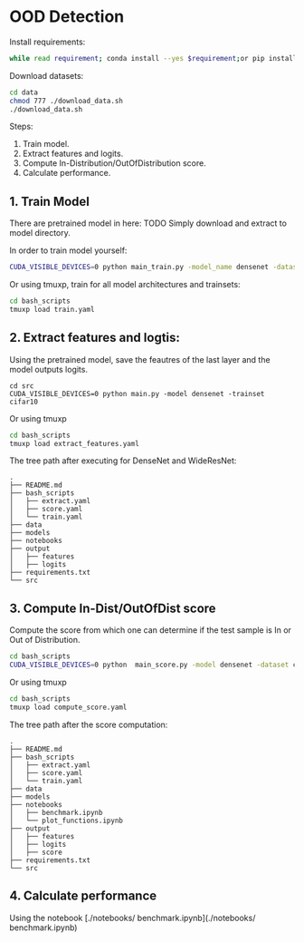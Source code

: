 # OOD Detection

Install requirements: 
```bash
while read requirement; conda install --yes $requirement;or pip install $requirement; end < requirements.txt
```

Download datasets:
```bash
cd data
chmod 777 ./download_data.sh
./download_data.sh
```

Steps:
1. Train model.
2. Extract features and logits.
3. Compute In-Distribution/OutOfDistribution score.
4. Calculate performance.

## 1. Train Model
There are pretrained model in here:
TODO
Simply download and extract to model directory.


In order to train model yourself:
```bash
CUDA_VISIBLE_DEVICES=0 python main_train.py -model_name densenet -dataset_name cifar10 
```

Or using tmuxp, train for all model architectures and trainsets:
```bash
cd bash_scripts
tmuxp load train.yaml
```

## 2. Extract features and logtis:
Using the pretrained model, save the feautres of the last layer and the model outputs logits.
```
cd src
CUDA_VISIBLE_DEVICES=0 python main.py -model densenet -trainset cifar10
```

Or using tmuxp
```bash
cd bash_scripts
tmuxp load extract_features.yaml
```

The tree path after executing for DenseNet and WideResNet:
```
.
├── README.md
├── bash_scripts
│   ├── extract.yaml
│   ├── score.yaml
│   └── train.yaml
├── data
├── models
├── notebooks
├── output
│   ├── features
│   ├── logits
├── requirements.txt
└── src
```

## 3. Compute In-Dist/OutOfDist score
Compute the score from which one can determine if the test sample is In or Out of Distribution.

```bash
cd bash_scripts
CUDA_VISIBLE_DEVICES=0 python  main_score.py -model densenet -dataset cifar10 
```
Or using tmuxp
```bash
cd bash_scripts
tmuxp load compute_score.yaml
```

The tree path after the score computation:
```
.
├── README.md
├── bash_scripts
│   ├── extract.yaml
│   ├── score.yaml
│   └── train.yaml
├── data
├── models
├── notebooks
│   ├── benchmark.ipynb
│   └── plot_functions.ipynb
├── output
│   ├── features
│   ├── logits
│   ├── score
├── requirements.txt
└── src
```

## 4. Calculate performance
Using the notebook
[./notebooks/ benchmark.ipynb](./notebooks/ benchmark.ipynb)


